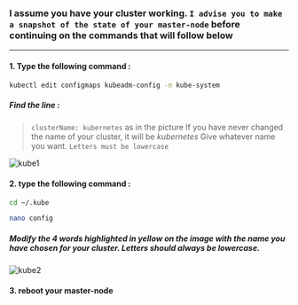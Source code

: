 ### I assume you have your cluster working. ```I advise you to make a snapshot of the state of your master-node``` before continuing on the commands that will follow below
---

#### 1. Type the following command :
```sh
kubectl edit configmaps kubeadm-config -n kube-system
```
##### Find the line : 
> ```clusterName: kubernetes``` as in the picture
If you have never changed the name of your cluster, it will be _kubernetes_
> Give whatever name you want. ```Letters must be lowercase```

![kube1](https://github.com/erickmpene/kubernetes/assets/138575584/2d2cb68e-f90f-4599-8009-9b664fbc41d8)
#### 2. type the following command : 
```sh
cd ~/.kube 
```
```sh
nano config 
```
##### Modify the 4 words highlighted in yellow on the image with the name you have chosen for your cluster. Letters should always be lowercase.
![kube2](https://github.com/erickmpene/kubernetes/assets/138575584/68181c7d-727e-44a7-a3d5-49d4193da513)

#### 3. reboot your master-node

